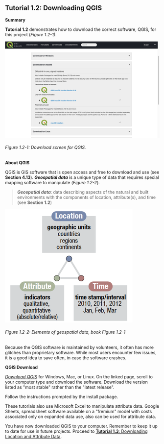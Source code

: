 ## Tutorial 1.2: Downloading QGIS

**Summary**

**Tutorial 1.2** demonstrates how to download the correct software, QGIS, for this project (*Figure 1.2-1)*.

![](1.2_Download_QGIS_images/image_0.png)

###### Figure 1.2-1: Download screen for QGIS.

**About QGIS**

QGIS is GIS software that is open access and free to download and use (see **Section 4.13**). ***Geospatial data*** is a unique type of data that requires special mapping software to manipulate (*Figure 1.2-2*).

> ***Geospatial data***: data describing aspects of the natural and built environments with the components of location, attribute(s), and time (see **Section 1.2**)

![](1.2_Download_QGIS_images/image_1.png)

###### Figure 1.2-2: Elements of geospatial data, book Figure 1.2-1

Because the QGIS software is maintained by volunteers, it often has more glitches than proprietary software. While most users encounter few issues, it is a good idea to save often, in case the software crashes.

**QGIS Download**

[*Download QGIS*](https://qgis.org/en/site/forusers/download.html) for Windows, Mac, or Linux. On the linked page, scroll to your computer type and download the software. Download the version listed as "most stable" rather than the "latest release".

Follow the instructions prompted by the install package.

These tutorials also use Microsoft Excel to manipulate attribute data. Google Sheets, spreadsheet software available on a "fremium" model with costs associated only on expanded data use, also can be used for attribute data.

You have now downloaded QGIS to your computer. Remember to keep it up to date for use in future projects. Proceed to [**Tutorial 1.3**: Downloading Location and Attribute Data](/1_Choropleth/1.3_Download_Data.md).

